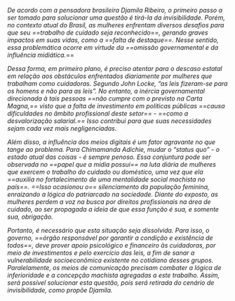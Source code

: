 
_De acordo com a pensadora brasileira Djamila Ribeiro, o primeiro passo a ser tomado para solucionar uma questão é tirá-la da invisibilidade. Porém, no contexto atual do Brasil, as mulheres enfrentam diversos desafios para que seu ==trabalho de cuidado seja reconhecido==, gerando graves impactos em suas vidas, como a ==falta de destaque==. Nesse sentido, essa problemática ocorre em virtude da ==omissão governamental e da influência midiática._==

_Dessa forma, em primeiro plano, é preciso atentar para o descaso estatal em relação aos obstáculos enfrentados diariamente por mulheres que trabalham como cuidadoras. Segundo John Locke, “as leis fizeram-se para os homens e não para as leis”. No entanto, a inércia governamental direcionada à tais pessoas ==não cumpre com o previsto na Carta Magna,== visto que a falta de investimento em políticas públicas ==causa dificuldades no âmbito profissional deste setor== - ==como a desvalorização salarial.== Isso contribui para que suas necessidades sejam cada vez mais negligenciadas._

_Além disso, a influência dos meios digitais é um fator agravante no que tange ao problema. Para Chimamanda Adichie, mudar o “status quo” - o estado atual das coisas - é sempre penoso. Essa conjuntura pode ser observada no ==papel que a mídia possui== na luta diária de mulheres que exercem o trabalho do cuidado ou doméstico, uma vez que ela ==auxilia no fortalecimento de uma mentalidade social machista no país==. ==Isso ocasionou o== silenciamento da população feminina, enraizando a lógica do patriarcado na sociedade. Diante do exposto, as mulheres perdem a voz na busca por direitos profissionais na área de cuidado, ao ser propagada a ideia de que essa função é sua, e somente sua, obrigação._

_Portanto, é necessário que esta situação seja dissolvida. Para isso, o governo, ==órgão responsável por garantir a condição e existência de todos==, deve prover apoio psicológico e financeiro às cuidadoras, por meio de investimentos e pelo exercício das leis, a fim de sanar a vulnerabilidade socioeconômica existente no cotidiano desses grupos. Paralelamente, os meios de comunicação precisam combater a lógica de inferioridade e a concepção machista agregadas a este trabalho. Assim, será possível solucionar esta questão, pois será retirada do cenário de invisibilidade, como propõe Djamila._